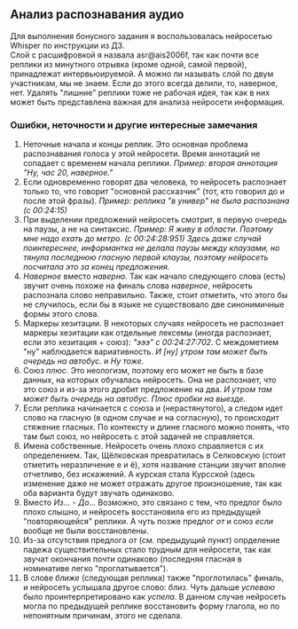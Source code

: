 <h2> Анализ распознавания аудио </h2>

Для выполнения бонусного задания я воспользовалась нейросетью Whisper по инструкции из ДЗ. <br>
Слой с расшифровкой я назвала asr@ais2006f, так как почти все реплики из минутного отрывка (кроме одной, самой первой), принадлежат интервьюируемой. А можно ли называть слой по двум участникам, мы не знаем. Если до этого всегда делили, то, наверное, нет. Удалять "лишние" реплики тоже не рабочая идея, так как в них может быть представлена важная для анализа нейросети информация.

<h3> Ошибки, неточности и другие интересные замечания </h3>

<ol>
  <li> Неточные начала и концы реплик. Это основная проблема распознавания голоса у этой нейросети. Время аннотаций не сопадает с временем начала реплики. <i>Пример: вторая аннотация "Ну, час 20, наверное."</i> </li>
  <li>Если одновременно говорят два человека, то нейросеть распознает только то, что говорит "основной рассказчик" (тот, кто говорил до и после этой фразы).  <i>Пример: реплика "в универ" не была распознана (с 00:24:15)</i> </li>
  <li>При выделении предложений нейросеть смотрит, в первую очередь на паузы, а не на синтаксис. <i>Пример: Я живу в области. Поэтому мне надо ехать до метро. (с 00:24:28:951) Здесь даже случай поинтереснее, информантка не делала паузы между клаузами, но тянула последнюю гласную первой клаузы, поэтому нейросеть посчитала это за конец предложения.</i></li>
  <li><i>Наверное</i> вместо <i>наверно.</i> Так как начало следующего слова (есть) звучит очень похоже на финаль слова <i>наверное</i>, нейросеть распознала слово неправильно. Также, стоит отметить, что этого бы не случилось, если бы в языке не существовало две синонимичные формы этого слова. </li>
  <li>Маркеры хезитации. В некоторых случаях нейросеть не распознает маркеры хезитации как отдельные лексемы (иногда распознает, если это хезитация + союз): <i>"эээ" с 00:24:27:702</i>. С междометием "ну" наблюдается вариативность. <i>И [ну] утром там может быть очередь на автобус.</i> и <i>Ну тоже.</i></li>
  <li>Союз <i>плюс</i>. Это неологизм, поэтому его может не быть в базе данных, на которых обучалась нейросеть. Она не распознает, что это союз и из-за этого дробит предложение на два. <i>И утром там может быть очередь на автобус. Плюс пробки на выезде.</i></li>
  <li> Если реплика начинается с союза и (нерастянутого), а следом идет слово на гласную (в одном случае и на согласную), то происходит стяжение гласных. По контексту и длине гласного можно понять, что там был союз, но нейросеть с этой задачей не справляется.</li>
  <li>Имена собственные. Нейросеть очень плохо справляется с их определением. Так, Щёлковская превратилась в Селковскую (стоит отметить неразличение е и ё), хотя название станции звучит вполне отчетливо, без искажений. А курская стала Курсской (здесь изменение даже не может отражать другое произношение, так как оба варианта будут звучать одинаково.</li>
  <li>Вместо <i>Из... - До...</i> Возможно, это связано с тем, что предлог было плохо слышно, и нейросеть восстановила его из предыдущей "повторяющейся" реплики. А чуть позже предлог <i>от</i> и союз <i>если</i> вообще не были восстановлены.</li>
  <li>Из-за отсутствия предлога <i>от</i> (см. предыдущий пункт) опрделение падежа существительных стало трудным для нейросети, так как звучат окончания почти одинаково (последняя гласная в номинативе легко "проглатывается").</li>
  <li>В слове <i>ближе</i> (следующая реплика) также "проглотилась" финаль, и нейросеть услышала другое слово: <i>близ</i>. Чуть дальше <i>успеваю</i> было проинтерпретировано как <i>успела</i>. В данном случае нейросеть могла по предыдущей реплике восстановить форму глагола, но по непонятным причинам, этого не сделала.</li>
</ol>
